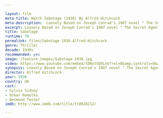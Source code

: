 ```yaml
---

layout: film
meta-title: Watch Sabotage (1936) By Alfred Hitchcock
meta-description:  Loosely Based on Joseph Conrad's 1907 novel " The Secret Agent", Sabotage is one of Hitchcock's most overlooked films. however, it is a tense thriller, one of his best British films and a true cinematic masterpiece.
excerpt: Loosely Based on Joseph Conrad's 1907 novel " The Secret Agent", Sabotage is one of Hitchcock's most overlooked films. however, it is a tense thriller, one of his best British films and a true cinematic masterpiece. Sylvia Sidney is the young wife of a London movie-theatre owner who maintains a secret life as a paid terrorist. Slowly she realizes that her husband is a monster.
title: Sabotage
runtime: 76
permalink: films/Sabotage-1936-Alfred-Hitchcock
genre: Thriller
decade: 1930s
recommended: yes
image: /feature-images/Sabotage-1936.jpg
video: https://www.youtube.com/embed/tDNxt5QVLnU?rel=0&amp;controls=0&amp;showinfo=0
synopsis: Loosely Based on Joseph Conrad's 1907 novel " The Secret Agent", Sabotage is one of Hitchcock's most overlooked films. however, it is a tense thriller, one of his best British films and a true cinematic masterpiece. Sylvia Sidney is the young wife of a London movie-theatre owner who maintains a secret life as a paid terrorist. Slowly she realizes that her husband is a monster.
director: Alfred Hitchcock
year: 1936
country: UK
cast:
- Sylvia Sidney
- Oskar Homolka
- Desmond Tester
imdb: http://www.imdb.com/title/tt0028212/

---
```


